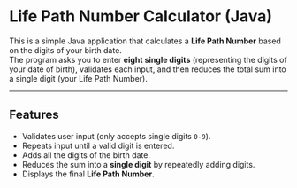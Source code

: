 # Life Path Number Calculator (Java)

This is a simple Java application that calculates a **Life Path Number** based on the digits of your birth date.  
The program asks you to enter **eight single digits** (representing the digits of your date of birth), validates each input, and then reduces the total sum into a single digit (your Life Path Number).

---

## Features
- Validates user input (only accepts single digits `0-9`).
- Repeats input until a valid digit is entered.
- Adds all the digits of the birth date.
- Reduces the sum into a **single digit** by repeatedly adding digits.
- Displays the final **Life Path Number**.
